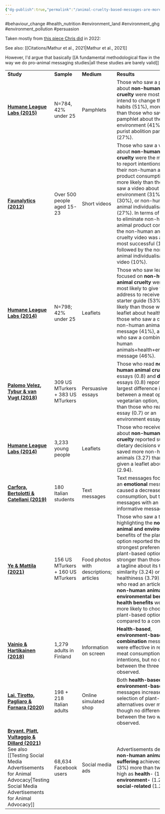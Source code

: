 ```yaml
---
{"dg-publish":true,"permalink":"/animal-cruelty-based-messages-are-more-effective-than-health-or-environmental-ones/","created":"2025-10-23T17:42:43.736+01:00","updated":"2025-10-23T18:06:08.678+01:00"}
---
```


#behaviour_change #health_nutrition  #environment_land #environment_ghg #environment_pollution  #persuasion 

Taken mostly from [this piece Chris did](https://www.vegansociety.com/get-involved/research/research-news/animal-cruelty-messages) in 2022:

See also: [[Citations/Mathur et al., 2021\|Mathur et al., 2021]]

However, I'd argue that basically [[A fundamental methodological flaw in the way we do pro-animal messaging studies\|all these studies are barely valid]]

|                                                                                                                                                          |                                   |                                         |                                                                                                                                                                                                                                                                                                                                                                                                                                                                                                                |
| -------------------------------------------------------------------------------------------------------------------------------------------------------- | --------------------------------- | --------------------------------------- | -------------------------------------------------------------------------------------------------------------------------------------------------------------------------------------------------------------------------------------------------------------------------------------------------------------------------------------------------------------------------------------------------------------------------------------------------------------------------------------------------------------- |
| **Study**                                                                                                                                                | **Sample**                        | **Medium**                              | **Results**                                                                                                                                                                                                                                                                                                                                                                                                                                                                                                    |
| [**Humane League Labs (2015)**](https://osf.io/yw9nm/)                                                                                                   | N=784, 42% under 25               | Pamphlets                               | Those who saw a pamphlet about **non-human animal cruelty** were most likely to intend to change their eating habits (51%), more likely than those who saw a pamphlet about the environment (41%) or a purist abolition pamphlet (27%).                                                                                                                                                                                                                                                                        |
| [**Faunalytics (2012)**](https://faunalytics.org/wp-content/uploads/2015/05/Citation2126_VideoComparisonStudy.pdf)                                       | Over 500 people aged 15-23        | Short videos                            | Those who saw a video about **non-human animal cruelty** were the most likely to report intentions to reduce their non-human animal product consumption (36%), more likely than those who saw a video about the environment (31%), health (30%), or non-human animal individualisation (27%). In terms of intentions to eliminate non-human animal product consumption, the non-human animal cruelty video was again the most successful (12%) followed by the non-human animal individualisation video (10%). |
| [**Humane League Labs (2014)**](https://osf.io/p37tr/)                                                                                                   | N=798; 42% under 25               | Leaflets                                | Those who saw leaflets focused on **non-human animal cruelty** were the most likely to give their email address to receive a veg starter guide (53%), more likely than those who saw leaflet about health (34%), those who saw a combined non-human animals+health message (41%), and those who saw a combined non-human animals+health+environment message (46%).                                                                                                                                             |
| [**Palomo Velez, Tybur & van Vugt (2018)**](https://www.sciencedirect.com/science/article/pii/S0272494418300446)                                         | 309 US MTurkers + 383 US MTurkers | Persuasive essays                       | Those who read **non-human animal cruelty** essays (0.8) and **disgust** essays (0.8) reported the largest difference in appeal between a meat option and a vegetarian option, larger than those who read a health essay (0.7) or an environment essay (0.2).                                                                                                                                                                                                                                                  |
| [**Humane League Labs (2014)**](https://osf.io/nwcgf/)                                                                                                   | 3,233 young people                | Leaflets                                | Those who received leaflets about **non-human animal cruelty** reported subsequent dietary decisions which saved more non-human animals (3.27) than those given a leaflet about health (2.94).                                                                                                                                                                                                                                                                                                                 |
| [**Carfora, Bertolotti & Catellani (2019)**](https://www.sciencedirect.com/science/article/pii/S019566631930337X)                                        | 180 Italian students              | Text messages                           | Text messages focused on an **emotional** message caused a decrease in meat consumption, but text messages with an informative message did not.                                                                                                                                                                                                                                                                                                                                                                |
| [**Ye & Mattila (2021)**](https://www.sciencedirect.com/science/article/pii/S0278431921000608)                                                           | 156 US MTurkers + 160 US MTurkers | Food photos with descriptions; articles | Those who saw a tagline highlighting the **non-human animal and environmental** benefits of the plant-based option reported the strongest preference for a plant-based option (4.64), stronger than those who saw a tagline about its taste similarity (3.24) or relative healthiness (3.79). Those who read an article about **non-human animal and environmental benefits** **or health benefits** were equally more likely to choose a plant-based option compared to a control.                            |
| [**Vainio & Hartikainen (2018)**](https://www.sciencedirect.com/science/article/pii/S0195666317309224)                                                   | 1,279 adults in Finland           | Information on screen                   | **Health-based**, **environment-based**, and **combination** messages were effective in reducing meat consumption intentions, but no difference between the three was observed.                                                                                                                                                                                                                                                                                                                                |
| [**Lai, Tirotto, Pagliaro & Fornara (2020)**](https://www.ncbi.nlm.nih.gov/pmc/articles/PMC7772136/)                                                     | 198 + 218 Italian adults          | Online simulated shop                   | Both **health-based** and **environment-based** messages increased selection of plant-based alternatives over meat, though no difference between the two was observed.                                                                                                                                                                                                                                                                                                                                         |
| [**Bryant, Platt, Vultaggio & Dillard (2021)**](https://osf.io/preprints/xs5p7/)<br>See also [[Testing Social Media Advertisements for Animal Advocacy\|Testing Social Media Advertisements for Animal Advocacy]] | 68,634 Facebook users             | Social media ads                        | Advertisements depicting **non-human animal suffering** achieved a CTR (3%) more than twice as high as **health**- (1.4%), or **environment-** (1.2%), or **social-related** (1.2%) ads.                                                                                                                                                                                                                                                                                                                       |

